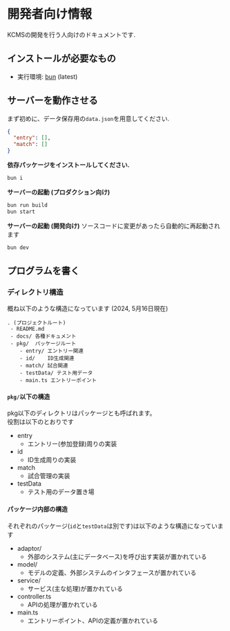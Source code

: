 # 開発者向け情報
KCMSの開発を行う人向けのドキュメントです.

## インストールが必要なもの

- 実行環境: [bun](https://bun.sh/) (latest)

## サーバーを動作させる

まず初めに、データ保存用の`data.json`を用意してください.

```json
{
  "entry": [],
  "match": []
}
```

**依存パッケージをインストールしてください.**

```bash
bun i
```

**サーバーの起動 (プロダクション向け)**

```bash
bun run build
bun start
```

**サーバーの起動 (開発向け)**
ソースコードに変更があったら自動的に再起動されます

```bash
bun dev
```

## プログラムを書く

### ディレクトリ構造
概ね以下のような構造になっています (2024, 5月16日現在)

```
. (プロジェクトルート)
 - README.md
 - docs/ 各種ドキュメント
 - pkg/  パッケージルート
    - entry/ エントリー関連
    - id/    ID生成関連
    - match/ 試合関連
    - testData/ テスト用データ
    - main.ts エントリーポイント
```

#### `pkg/`以下の構造
pkg以下のディレクトリはパッケージとも呼ばれます。  
役割は以下のとおりです
- entry
  - エントリー(参加登録)周りの実装
- id
  - ID生成周りの実装
- match
  - 試合管理の実装
- testData
  - テスト用のデータ置き場

#### パッケージ内部の構造
それぞれのパッケージ(`id`と`testData`は別です)は以下のような構造になっています  
- adaptor/
  - 外部のシステム(主にデータベース)を呼び出す実装が置かれている
- model/
  - モデルの定義、外部システムのインタフェースが置かれている
- service/
  - サービス(主な処理)が置かれている
- controller.ts
  - APIの処理が置かれている
- main.ts
  - エントリーポイント、APIの定義が置かれている

